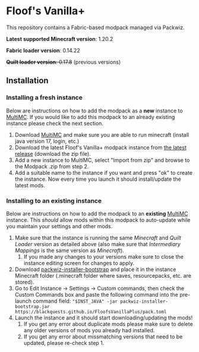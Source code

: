 # Floof's Vanilla+
This repository contains a Fabric-based modpack managed via Packwiz.

**Latest supported Minecraft version**: 1.20.2

**Fabric loader version**: 0.14.22

~~**Quilt loader version**: 0.17.8~~ (previous versions)

## Installation

### Installing a fresh instance
Below are instructions on how to add the modpack as a **new** instance to [MultiMC](https://multimc.org/). If you would like to add this modpack to an already existing instance please check the next section.

1. Download [MultiMC](https://multimc.org/) and make sure you are able to run minecraft (install java version 17, login, etc.)
2. Download the latest Floof's Vanilla+ modpack instance from [the latest release](https://github.com/BlackQuests/FloofsVanillaPlus/releases/latest) (download the zip file).
3. Add a new instance to MultiMC, select "Import from zip" and browse to the Modpack .zip from step 2.
4. Add a suitable name to the instance if you want and press "ok" to create the instance. Now every time you launch it should install/update the latest mods.

### Installing to an existing instance
Below are instructions on how to add the modpack to an **existing** [MultiMC](https://multimc.org/) instance. This _should_ allow mods within this modpack to auto-update while you maintain your settings and other mods.

1. Make sure that the instance is running the same _Minecraft_ and _Quilt Loader_ version as detailed above (also make sure that _Intermediary Mappings_ is the same version as _Minecraft_).
    1. If you made any changes to your versions make sure to close the instance editing screen for changes to apply.
2. Download [packwiz-installer-bootstrap](https://github.com/packwiz/packwiz-installer-bootstrap/releases) and place it in the instance Minecraft folder (.minecraft folder where saves, resourcepacks, etc. are stored).
3. Go to Edit Instance -> Settings -> Custom commands, then check the Custom Commands box and paste the following command into the pre-launch command field:
`"$INST_JAVA" -jar packwiz-installer-bootstrap.jar https://blackquests.github.io/FloofsVanillaPlus/pack.toml`
4. Launch the instance and it should start downloading/updating the mods! 
    1. If you get any error about duplicate mods please make sure to delete any older versions of mods you already had installed.
    2. If you get any error about missmatching versions that need to be updated, please re-check step 1.

   